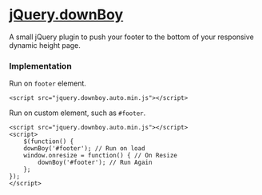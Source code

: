[jQuery.downBoy](https://github.com/eustasy/jquery.downboy)
==============

A small jQuery plugin to push your footer to the bottom of your responsive dynamic height page.

### Implementation

Run on `footer` element.  
```
<script src="jquery.downboy.auto.min.js"></script>
```

Run on custom element, such as `#footer`.  
```
<script src="jquery.downboy.auto.min.js"></script>
<script>
 	$(function() {
	downBoy('#footer'); // Run on load
	window.onresize = function() { // On Resize
		downBoy('#footer'); // Run Again
	};
});
</script>
```
